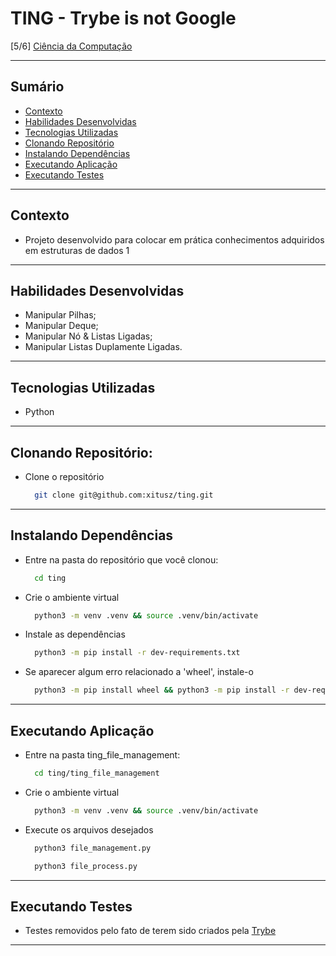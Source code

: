# TING - Trybe is not Google
[5/6] [Ciência da Computação](https://github.com/xitusz/Trybe/tree/main/04_Ci%C3%AAncia-da-Computa%C3%A7%C3%A3o)

---

## Sumário

- [Contexto](#contexto)
- [Habilidades Desenvolvidas](#habilidades-desenvolvidas)
- [Tecnologias Utilizadas](#tecnologias-utilizadas)
- [Clonando Repositório](#clonando-repositório)
- [Instalando Dependências](#instalando-dependências)
- [Executando Aplicação](#executando-aplicação)
- [Executando Testes](#executando-testes)

---

## Contexto

* Projeto desenvolvido para colocar em prática conhecimentos adquiridos em estruturas de dados 1

---

## Habilidades Desenvolvidas

* Manipular Pilhas;
* Manipular Deque;
* Manipular Nó & Listas Ligadas;
* Manipular Listas Duplamente Ligadas.

---

## Tecnologias Utilizadas

* Python

---

## Clonando Repositório:

* Clone o repositório
  ```sh
    git clone git@github.com:xitusz/ting.git
  ```

---

## Instalando Dependências

* Entre na pasta do repositório que você clonou:
  ```sh
    cd ting
  ```

* Crie o ambiente virtual
  ```sh
    python3 -m venv .venv && source .venv/bin/activate
  ```

* Instale as dependências
  ```sh
    python3 -m pip install -r dev-requirements.txt
  ```

* Se aparecer algum erro relacionado a 'wheel', instale-o
  ```sh
    python3 -m pip install wheel && python3 -m pip install -r dev-requirements.txt
  ```

---

## Executando Aplicação


* Entre na pasta ting_file_management:
  ```sh
    cd ting/ting_file_management
  ```

* Crie o ambiente virtual
  ```sh
    python3 -m venv .venv && source .venv/bin/activate
  ```

* Execute os arquivos desejados
  ```sh
    python3 file_management.py

    python3 file_process.py
  ```

---

## Executando Testes

* Testes removidos pelo fato de terem sido criados pela [Trybe](https://www.betrybe.com/)

---
